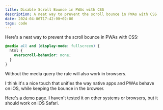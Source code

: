 ```yaml
---
title: Disable Scroll Bounce in PWAs with CSS
description: A neat way to prevent the scroll bounce in PWAs with CSS
date: 2024-04-06T17:42:00+02:00
tags: code
---
```


Here's a neat way to prevent the scroll bounce in PWAs with CSS:

```css
@media all and (display-mode: fullscreen) {
  html {
    overscroll-behavior: none;
  }
}
```

Without the media query the rule will also work in browsers.

I think it's a nice touch that unifies the way native apps and PWAs behave on iOS, while keeping the bounce in the browser.

[Here's a demo page](demo). I haven't tested it on other systems or browsers, but it should work on iOS Safari.